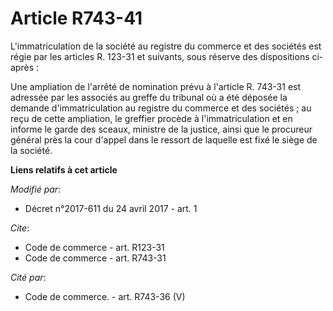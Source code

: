# Article R743-41

L'immatriculation de la société au registre du commerce et des sociétés est régie par les articles R. 123-31 et suivants,
sous réserve des dispositions ci-après :

Une ampliation de l'arrêté de nomination prévu à l'article R. 743-31 est adressée par les associés au greffe du tribunal où a
été déposée la demande d'immatriculation au registre du commerce et des sociétés ; au reçu de cette ampliation, le greffier
procède à l'immatriculation et en informe le garde des sceaux, ministre de la justice, ainsi que le procureur général près la
cour d'appel dans le ressort de laquelle est fixé le siège de la société.

**Liens relatifs à cet article**

_Modifié par_:

  - Décret n°2017-611 du 24 avril 2017 - art. 1

_Cite_:

  - Code de commerce - art. R123-31
  - Code de commerce - art. R743-31

_Cité par_:

  - Code de commerce. - art. R743-36 (V)
